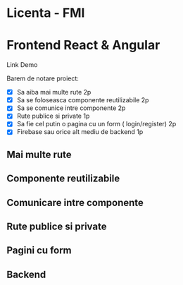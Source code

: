 # Licenta - FMI

# Frontend React & Angular

Link Demo

Barem de notare proiect:
 - [x] Sa aiba mai multe rute 2p 
 - [x] Sa se foloseasca componente reutilizabile 2p 
 - [x] Sa se comunice intre componente 2p 
 - [x] Rute publice si private 1p 
 - [x] Sa fie cel putin o pagina cu un form ( login/register) 2p 
 - [x] Firebase sau orice alt mediu de backend 1p 

## Mai multe rute

## Componente reutilizabile

## Comunicare intre componente

## Rute publice si private

## Pagini cu form

## Backend


